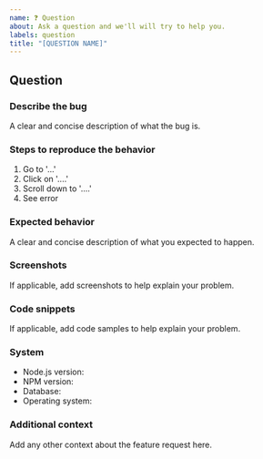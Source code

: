 ```yaml
---
name: ❓ Question
about: Ask a question and we'll will try to help you.
labels: question
title: "[QUESTION NAME]"
---
```


<!--
Hello 👋 Thank you for submitting an issue.

Before you start, please make sure your issue is understandable and reproducible.
To make your issue readable make sure you use valid Markdown syntax.

https://guides.github.com/features/mastering-markdown/

Please ensure you have also read and understand the contributing guide.

https://github.com/odduse/odd-gat/blob/master/CONTRIBUTING.md#reporting-an-issue
-->

## Question

### Describe the bug

A clear and concise description of what the bug is.

### Steps to reproduce the behavior

1. Go to '...'
2. Click on '....'
3. Scroll down to '....'
4. See error

### Expected behavior

A clear and concise description of what you expected to happen.

### Screenshots

If applicable, add screenshots to help explain your problem.

### Code snippets

If applicable, add code samples to help explain your problem.

### System

- Node.js version: <!-- Please ensure you are using the Node LTS version (v12) -->
- NPM version:
- Database:
- Operating system:

### Additional context

Add any other context about the feature request here.
